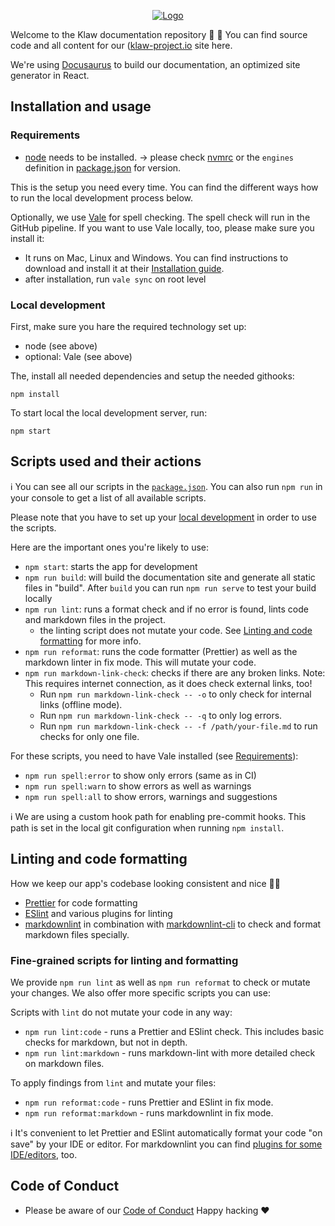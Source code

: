 <p align = "center">
<a href = "https://www.klaw-project.io/"><img src="https://www.klaw-project.io/images/logo-dark.png" alt="Logo"></a>
</p>

Welcome to the Klaw documentation repository 👋 🎉
You can find source code and all content for our ([klaw-project.io](https://www.klaw-project.io/) site here.

We're using [Docusaurus](https://docusaurus.io/docs) to build our documentation, an optimized site generator in React.

## Installation and usage

### Requirements

- [node](https://nodejs.org/en/) needs to be installed.
  -> please check [nvmrc](.nvmrc) or the `engines` definition in [package.json](package.json) for version.

This is the setup you need every time. You can find the different ways how to run the local development process below.

Optionally, we use [Vale](.github/vale/README.md) for spell checking. The spell check will run in the GitHub pipeline.
If you want to use Vale locally, too, please make sure you install it:

- It runs on Mac, Linux and Windows. You can find instructions to download and install it at
  their [Installation guide](https://vale.sh/docs/vale-cli/installation/).
- after installation, run `vale sync` on root level

### Local development

First, make sure you hare the required technology set up:

- node (see above)
- optional: Vale (see above)

The, install all needed dependencies and setup the needed githooks:

```shell
npm install
```

To start local the local development server, run:

```shell
npm start
```

## Scripts used and their actions

ℹ️ You can see all our scripts in the [`package.json`](package.json).
You can also run `npm run` in your console to get a list of all available scripts.

Please note that you have to set up your [local development](#installation-and-usage) in order to use the scripts.

Here are the important ones you're likely to use:

- `npm start`: starts the app for development
- `npm run build`: will build the documentation site and generate all static files in "build". After `build` you can
  run `npm run serve` to test your build locally
- `npm run lint`: runs a format check and if no error is found, lints code and markdown files in the project.
  - the linting script does not mutate your code. See [Linting and code formatting](#linting-and-code-formatting) for
    more info.
- `npm run reformat`: runs the code formatter (Prettier) as well as the markdown linter in fix mode. This will mutate
  your code.
- `npm run markdown-link-check`: checks if there are any broken links. Note: This requires internet connection, as it
  does check external links, too!
  - Run `npm run markdown-link-check -- -o` to only check for internal links (offline mode).
  - Run `npm run markdown-link-check -- -q` to only log errors.
  - Run `npm run markdown-link-check -- -f /path/your-file.md` to run checks for only one file.

For these scripts, you need to have Vale installed (see [Requirements](#requirements)):

- `npm run spell:error` to show only errors (same as in CI)
- `npm run spell:warn` to show errors as well as warnings
- `npm run spell:all` to show errors, warnings and suggestions

ℹ️ We are using a custom hook path for enabling pre-commit hooks. This path is set in the local git configuration when
running `npm install`.

## Linting and code formatting

How we keep our app's codebase looking consistent and nice 💅🏼

- [Prettier](https://prettier.io/) for code formatting
- [ESlint](https://eslint.org/) and various plugins for linting
- [markdownlint](https://github.com/DavidAnson/markdownlint) in combination
  with [markdownlint-cli](https://github.com/igorshubovych/markdownlint-cli) to check and format markdown files
  specially.

### Fine-grained scripts for linting and formatting

We provide `npm run lint` as well as `npm run reformat` to check or mutate your changes. We also offer more specific
scripts you can use:

Scripts with `lint` do not mutate your code in any way:

- `npm run lint:code` - runs a Prettier and ESlint check. This includes basic checks for markdown, but not
  in depth.
- `npm run lint:markdown` - runs markdown-lint with more detailed check on markdown files.

To apply findings from `lint` and mutate your files:

- `npm run reformat:code` - runs Prettier and ESlint in fix mode.
- `npm run reformat:markdown` - runs markdownlint in fix mode.

ℹ️ It's convenient to let Prettier and ESlint automatically format your code "on save" by your IDE or editor. For
markdownlint
you can find [plugins for some IDE/editors](https://github.com/DavidAnson/markdownlint#related), too.

## Code of Conduct
- Please be aware of our [Code of Conduct](CODE_OF_CONDUCT.md) Happy hacking ❤️
